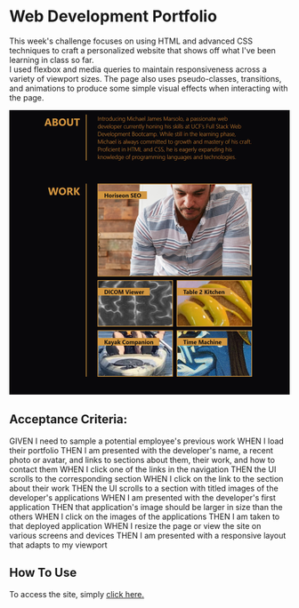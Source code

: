 # Web Development Portfolio

This week's challenge focuses on using HTML and advanced CSS techniques to craft 
a personalized website that shows off what I've been learning in class so far.  
I used flexbox and media queries to maintain responsiveness across a variety of 
viewport sizes. The page also uses pseudo-classes, transitions, and animations to 
produce some simple visual effects when interacting with the page.

![Image](./assets/images/screenshot.png)

## Acceptance Criteria:

GIVEN I need to sample a potential employee's previous work
WHEN I load their portfolio
THEN I am presented with the developer's name, a recent photo or avatar, and links to sections about them, their work, and how to contact them
WHEN I click one of the links in the navigation
THEN the UI scrolls to the corresponding section
WHEN I click on the link to the section about their work
THEN the UI scrolls to a section with titled images of the developer's applications
WHEN I am presented with the developer's first application
THEN that application's image should be larger in size than the others
WHEN I click on the images of the applications
THEN I am taken to that deployed application
WHEN I resize the page or view the site on various screens and devices
THEN I am presented with a responsive layout that adapts to my viewport

## How To Use

To access the site, simply [click here.](https://elrond-hubbard.github.io/portfolio/)